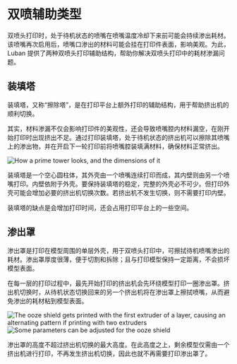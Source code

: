 双喷辅助类型
====
双喷头打印时，处于待机状态的喷嘴在喷嘴温度冷却下来前可能会持续渗出耗材。该喷嘴再次启用后，喷嘴口渗出的材料可能会挂在打印件表面，影响美观。为此，Luban 提供了两种双喷头打印辅助结构，帮助你解决双喷头打印中的耗材渗漏问题。

装填塔
----

装填塔，又称“擦除塔”，是在打印平台上额外打印的辅助结构，用于帮助挤出机的顺利切换。

其实，材料渗漏不仅会影响打印件的美观性，还会导致喷嘴腔内材料漏空，在刚开始打印时出现挤出不足。通过打印装填塔，处于待机状态的挤出机可以擦除其喷嘴上的渗出物，并在开启下一轮打印前将喷嘴腔装填满材料，确保材料正常挤出。

![How a prime tower looks, and the dimensions of it](../images/prime_tower.svg)

装填塔是一个空心圆柱体，其外壳由一个喷嘴连续打印而成，其内壁则由另一个喷嘴打印。内壁依附于外壳。要保持装填塔的稳定，完整的外壳必不可少。但打印外壳可能会增加必要的挤出机切换次数。若挤出机不发生切换，则不需要打印内壁。

装填塔的缺点是会增加打印时间，还会占用打印平台上的一些空间。

渗出罩
----
渗出罩是打印在模型周围的单层外壳，用于双喷头打印中，可擦拭待机喷嘴渗出的耗材。渗出罩厚度很薄，便于切割和拆除；且与打印模型保持一定距离，不会损坏模型表面。

在每一层的打印过程中，最先开始打印的挤出机会先环绕模型打印一圈渗出罩。挤出机切换时，从待机状态切换回来的另一个挤出机将在渗出罩上擦拭喷嘴，从而避免渗出的耗材粘到模型表面。

![The ooze shield gets printed with the first extruder of a layer, causing an alternating pattern if printing with two extruders](../images/ooze_shield.png)
![Some parameters can be adjusted for the ooze shield](../images/ooze_shield.svg)

渗出罩的高度不超过挤出机切换的最大高度。在此高度之上，剩余模型仅需由一个挤出机进行打印，不再发生挤出机切换，因此也就不再需要打印渗出罩了。
